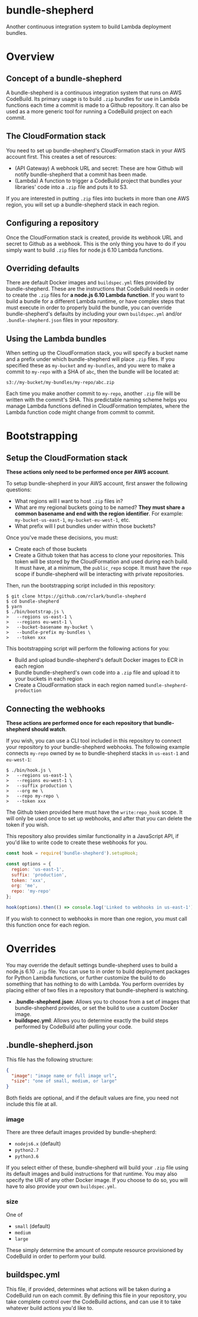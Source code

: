 # bundle-shepherd

Another continuous integration system to build Lambda deployment bundles.

# Overview

## Concept of a bundle-shepherd

A bundle-shepherd is a continuous integration system that runs on AWS CodeBuild. Its primary usage is to build `.zip` bundles for use in Lambda functions each time a commit is made to a Github repository. It can also be used as a more generic tool for running a CodeBuild project on each commit.

## The CloudFormation stack

You need to set up bundle-shepherd's CloudFormation stack in your AWS account first. This creates a set of resources:

- (API Gateway) A webhook URL and secret: These are how Github will notify bundle-shepherd that a commit has been made.
- (Lambda) A function to trigger a CodeBuild project that bundles your libraries' code into a `.zip` file and puts it to S3.

If you are interested in putting `.zip` files into buckets in more than one AWS region, you will set up a bundle-shepherd stack in each region.

## Configuring a repository

Once the CloudFormation stack is created, provide its webhook URL and secret to Github as a webhook. This is the only thing you have to do if you simply want to build `.zip` files for node.js 6.10 Lambda functions.

## Overriding defaults

There are default Docker images and `buildspec.yml` files provided by bundle-shepherd. These are the instructions that CodeBuild needs in order to create the `.zip` files for **a node.js 6.10 Lambda function**. If you want to build a bundle for a different Lambda runtime, or have complex steps that must execute in order to properly build the bundle, you can override bundle-shepherd's defaults by including your own `buildspec.yml` and/or `.bundle-shepherd.json` files in your repository.

## Using the Lambda bundles

When setting up the CloudFormation stack, you will specify a bucket name and a prefix under which bundle-shepherd will place `.zip` files. If you specified these as `my-bucket` and `my-bundles`, and you were to make a commit to `my-repo` with a SHA of `abc`, then the bundle will be located at:

```
s3://my-bucket/my-bundles/my-repo/abc.zip
```

Each time you make another commit to `my-repo`, another `.zip` file will be written with the commit's SHA. This predictable naming scheme helps you manage Lambda functions defined in CloudFormation templates, where the Lambda function code might change from commit to commit.

# Bootstrapping

## Setup the CloudFormation stack

**These actions only need to be performed once per AWS account**.

To setup bundle-shepherd in your AWS account, first answer the following questions:

- What regions will I want to host `.zip` files in?
- What are my regional buckets going to be named? **They must share a common basename and end with the region identifier**. For example: `my-bucket-us-east-1`, `my-bucket-eu-west-1`, etc.
- What prefix will I put bundles under within those buckets?

Once you've made these decisions, you must:

- Create each of those buckets
- Create a Github token that has access to clone your repositories. This token will be stored by the CloudFormation and used during each build. It must have, at a minimum, the `public_repo` scope. It must have the `repo` scope if bundle-shepherd will be interacting with private repositories.

Then, run the bootstrapping script included in this repository:

```
$ git clone https://github.com/rclark/bundle-shepherd
$ cd bundle-shepherd
$ yarn
$ ./bin/bootstrap.js \
>   --regions us-east-1 \
>   --regions eu-west-1 \
>   --bucket-basename my-bucket \
>   --bundle-prefix my-bundles \
>   --token xxx
```

This bootstrapping script will perform the following actions for you:

- Build and upload bundle-shepherd's default Docker images to ECR in each region
- Bundle bundle-shepherd's own code into a `.zip` file and upload it to your buckets in each region
- Create a CloudFormation stack in each region named `bundle-shepherd-production`

## Connecting the webhooks

**These actions are performed once for each repository that bundle-shepherd should watch**.

If you wish, you can use a CLI tool included in this repository to connect your repository to your bundle-shepherd webhooks. The following example connects `my-repo` owned by `me` to bundle-shepherd stacks in `us-east-1` and `eu-west-1`:

```
$ ./bin/hook.js \
>   --regions us-east-1 \
>   --regions eu-west-1 \
>   --suffix production \
>   --org me \
>   --repo my-repo \
>   --token xxx
```

The Github token provided here must have the `write:repo_hook` scope. It will only be used once to set up webhooks, and after that you can delete the token if you wish.

This repository also provides similar functionality in a JavaScript API, if you'd like to write code to create these webhooks for you.

```js
const hook = require('bundle-shepherd').setupHook;

const options = {
  region: 'us-east-1',
  suffix: 'production',
  token: 'xxx',
  org: 'me',
  repo: 'my-repo'
};

hook(options).then(() => console.log('Linked to webhooks in us-east-1'));
```

If you wish to connect to webhooks in more than one region, you must call this function once for each region.

# Overrides

You may override the default settings bundle-shepherd uses to build a node.js 6.10 `.zip` file. You can use to in order to build deployment packages for Python Lambda functions, or further customize the build to do something that has nothing to do with Lambda. You perform overrides by placing either of two files in a repository that bundle-shepherd is watching.

- **.bundle-shepherd.json**: Allows you to choose from a set of images that bundle-shepherd provides, or set the build to use a custom Docker image.
- **buildspec.yml**: Allows you to determine exactly the build steps performed by CodeBuild after pulling your code.

## .bundle-shepherd.json

This file has the following structure:

```json
{
  "image": "image name or full image url",
  "size": "one of small, medium, or large"
}
```

Both fields are optional, and if the default values are fine, you need not include this file at all.

### image

There are three default images provided by bundle-shepherd:

- `nodejs6.x` (default)
- `python2.7`
- `python3.6`

If you select either of these, bundle-shepherd will build your `.zip` file using its default images and build instructions for that runtime. You may also specify the URI of any other Docker image. If you choose to do so, you will have to also provide your own `buildspec.yml`.

### size

One of

- `small` (default)
- `medium`
- `large`

These simply determine the amount of compute resource provisioned by CodeBuild in order to perform your build.

## buildspec.yml

This file, if provided, determines what actions will be taken during a CodeBuild run on each commit. By defining this file in your repository, you take complete control over the CodeBuild actions, and can use it to take whatever build actions you'd like to.
